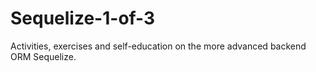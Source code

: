# Sequelize-1-of-3
Activities, exercises and self-education on the more advanced backend ORM Sequelize.
